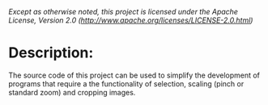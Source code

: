 *Except as otherwise noted, this project is licensed under the Apache License, Version 2.0 (http://www.apache.org/licenses/LICENSE-2.0.html)*

Description:
=========

The source code of this project can be used to simplify the development of programs that require a the functionality of selection, scaling (pinch or standard zoom) and cropping images.
